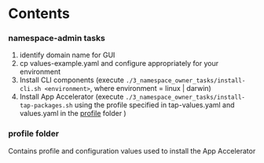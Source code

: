 # Contents 

### namespace-admin tasks
1. identify domain name for GUI 
1. cp values-example.yaml and configure appropriately for your environment
1. Install CLI components (execute `./3_namespace_owner_tasks/install-cli.sh <environment>`, where environment = linux | darwin) 
1. Install App Accelerator (execute `./3_namespace_owner_tasks/install-tap-packages.sh` using the profile specified in tap-values.yaml and values.yaml in the [profile](cluster-admin-tasks/profile) folder )

### profile folder
Contains profile and configuration values used to install the App Accelerator